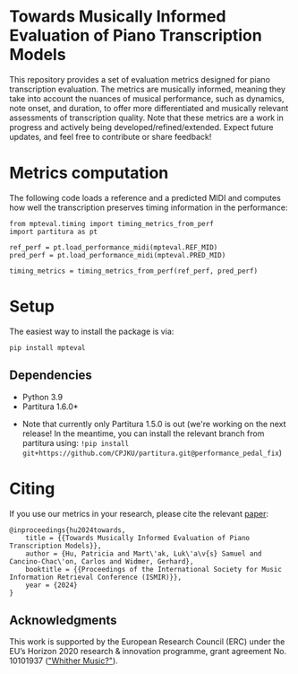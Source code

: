 # Towards Musically Informed Evaluation of Piano Transcription Models
This repository provides a set of evaluation metrics designed for piano transcription evaluation. The metrics are musically informed, meaning they take into account the nuances of musical performance, such as dynamics, note onset, and duration, to offer more differentiated and musically relevant assessments of transcription quality.
Note that these metrics are a work in progress and actively being developed/refined/extended. Expect future updates, and feel free to contribute or share feedback!

# Metrics computation
The following code loads a reference and a predicted MIDI and computes how well the transcription preserves timing information in the performance:
```
from mpteval.timing import timing_metrics_from_perf
import partitura as pt

ref_perf = pt.load_performance_midi(mpteval.REF_MID)
pred_perf = pt.load_performance_midi(mpteval.PRED_MID)

timing_metrics = timing_metrics_from_perf(ref_perf, pred_perf)
```

# Setup
The easiest way to install the package is via:
```
pip install mpteval
```

## Dependencies
- Python 3.9
- Partitura 1.6.0*
* Note that currently only Partitura 1.5.0 is out (we're working on the next release! In the meantime, you can install the relevant branch from partitura using: `!pip install git+https://github.com/CPJKU/partitura.git@performance_pedal_fix`)


# Citing
If you use our metrics in your research, please cite the relevant [paper](https://arxiv.org/abs/2406.08454):
```
@inproceedings{hu2024towards,
    title = {{Towards Musically Informed Evaluation of Piano Transcription Models}},
    author = {Hu, Patricia and Mart\'ak, Luk\'a\v{s} Samuel and Cancino-Chac\'on, Carlos and Widmer, Gerhard},
    booktitle = {{Proceedings of the International Society for Music Information Retrieval Conference (ISMIR)}},
    year = {2024}
}
```

## Acknowledgments
This work is supported by the European Research Council (ERC) under the EU’s Horizon 2020 research & innovation programme, grant agreement No. 10101937 (["Whither Music?"](https://www.jku.at/en/institute-of-computational-perception/research/projects/whither-music/)).
